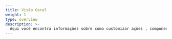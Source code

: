 ```yaml
---
title: Visão Geral
weight: 1
type: overview
description: >-
  Aqui você encontra informações sobre como customizar ações , componentes e operações no Beagle Flutter.
---
```


